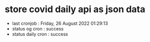 # store covid daily api as json data

- last cronjob : Friday, 26 August 2022 01:29:13
- status og cron : success
- status daily cron : success
      
      